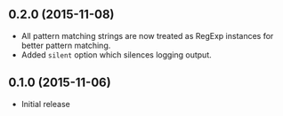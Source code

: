 ## 0.2.0 (2015-11-08)
- All pattern matching strings are now treated as RegExp instances for better pattern matching.
- Added `silent` option which silences logging output.

## 0.1.0 (2015-11-06)
- Initial release